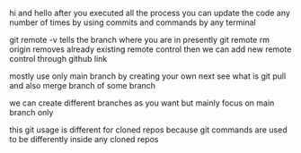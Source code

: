 hi and hello
after you executed all the process you can update the code any number of times by using commits and commands by any terminal

git remote -v tells the branch where you are in presently
git remote rm origin removes already existing remote control then we can add new remote control through github link

mostly use only main branch by creating your own
next see what is git pull and also merge branch of some branch

we can create different branches as you want but mainly focus on main branch only 

this git usage is different for cloned repos because git commands are used to be differently inside any cloned repos